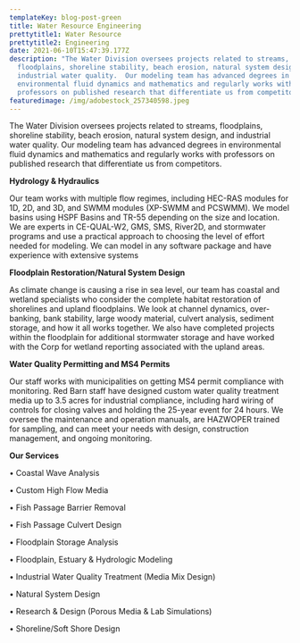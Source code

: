 ```yaml
---
templateKey: blog-post-green
title: Water Resource Engineering
prettytitle1: Water Resource
prettytitle2: Engineering
date: 2021-06-10T15:47:39.177Z
description: "The Water Division oversees projects related to streams,
  floodplains, shoreline stability, beach erosion, natural system design, and
  industrial water quality.  Our modeling team has advanced degrees in
  environmental fluid dynamics and mathematics and regularly works with
  professors on published research that differentiate us from competitors.  "
featuredimage: /img/adobestock_257340598.jpeg
---
```

The Water Division oversees projects related to streams, floodplains, shoreline stability, beach erosion, natural system design, and industrial water quality.  Our modeling team has advanced degrees in environmental fluid dynamics and mathematics and regularly works with professors on published research that differentiate us from competitors. 

**Hydrology & Hydraulics**

Our team works with multiple flow regimes, including HEC-RAS modules for 1D, 2D, and 3D, and SWMM modules (XP-SWMM and PCSWMM).  We model basins using HSPF Basins and TR-55 depending on the size and location.  We are experts in CE-QUAL-W2, GMS, SMS, River2D, and stormwater programs and use a practical approach to choosing the level of effort needed for modeling.  We can model in any software package and have experience with extensive systems

**​Floodplain Restoration/Natural System Design**

As climate change is causing a rise in sea level, our team has coastal and wetland specialists who consider the complete habitat restoration of shorelines and upland floodplains.  We look at channel dynamics, over-banking, bank stability, large woody material, culvert analysis, sediment storage, and how it all works together.  We also have completed projects within the floodplain for additional stormwater storage and have worked with the Corp for wetland reporting associated with the upland areas.

**​Water Quality Permitting and MS4 Permits**

Our staff works with municipalities on getting MS4 permit compliance with monitoring.  Red Barn staff have designed custom water quality treatment media up to 3.5 acres for industrial compliance, including hard wiring of controls for closing valves and holding the 25-year event for 24 hours.  We oversee the maintenance and operation manuals, are HAZWOPER trained for sampling, and can meet your needs with design, construction management, and ongoing monitoring.

<!--EndFragment-->

**Our Services**

<!--StartFragment-->

•	Coastal Wave Analysis

•	Custom High Flow Media

•	Fish Passage Barrier Removal

•	Fish Passage Culvert Design

•	Floodplain Storage Analysis

•	Floodplain, Estuary & Hydrologic Modeling

•	Industrial Water Quality Treatment (Media Mix Design)

•	Natural System Design

•	Research & Design (Porous Media & Lab Simulations)

•	Shoreline/Soft Shore Design

<!--EndFragment-->